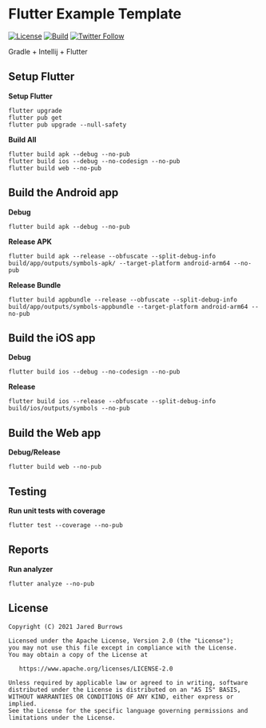 # Flutter Example Template

[![License](https://img.shields.io/badge/License-Apache%202.0-blue.svg)](https://www.apache.org/licenses/LICENSE-2.0)
[![Build](https://github.com/jaredsburrows/flutter-app-template/actions/workflows/build.yml/badge.svg)](https://github.com/jaredsburrows/flutter-app-template/actions/workflows/build.yml)
[![Twitter Follow](https://img.shields.io/twitter/follow/jaredsburrows.svg?style=social)](https://twitter.com/jaredsburrows)

Gradle + Intellij + Flutter

## Setup Flutter

**Setup Flutter**

```shell
flutter upgrade
flutter pub get
flutter pub upgrade --null-safety
```
**Build All**

```shell
flutter build apk --debug --no-pub
flutter build ios --debug --no-codesign --no-pub
flutter build web --no-pub
```

## Build the Android app

**Debug**

```shell
flutter build apk --debug --no-pub
```

**Release APK**

```shell
flutter build apk --release --obfuscate --split-debug-info build/app/outputs/symbols-apk/ --target-platform android-arm64 --no-pub
```

**Release Bundle**

```shell
flutter build appbundle --release --obfuscate --split-debug-info build/app/outputs/symbols-appbundle --target-platform android-arm64 --no-pub
```

## Build the iOS app

**Debug**

```shell
flutter build ios --debug --no-codesign --no-pub
```

**Release**

```shell
flutter build ios --release --obfuscate --split-debug-info build/ios/outputs/symbols --no-pub
```

## Build the Web app

**Debug/Release**

```shell
flutter build web --no-pub
```

## Testing

**Run unit tests with coverage**

```shell
flutter test --coverage --no-pub
```

## Reports

**Run analyzer**

```shell
flutter analyze --no-pub
```

## License

```
Copyright (C) 2021 Jared Burrows

Licensed under the Apache License, Version 2.0 (the "License");
you may not use this file except in compliance with the License.
You may obtain a copy of the License at

   https://www.apache.org/licenses/LICENSE-2.0

Unless required by applicable law or agreed to in writing, software
distributed under the License is distributed on an "AS IS" BASIS,
WITHOUT WARRANTIES OR CONDITIONS OF ANY KIND, either express or implied.
See the License for the specific language governing permissions and
limitations under the License.
```
